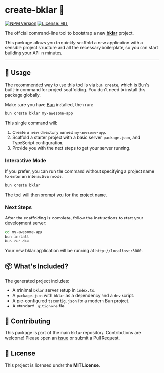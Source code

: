 # create-bklar 🐰

[![NPM Version](https://img.shields.io/npm/v/create-bklar.svg)](https://www.npmjs.com/package/create-bklar)
[![License: MIT](https://img.shields.io/badge/License-MIT-yellow.svg)](https://opensource.org/licenses/MIT)

The official command-line tool to bootstrap a new **[bklar](https://www.npmjs.com/package/bklar)** project.

This package allows you to quickly scaffold a new application with a sensible project structure and all the necessary boilerplate, so you can start building your API in minutes.

---

## 🚀 Usage

The recommended way to use this tool is via `bun create`, which is Bun's built-in command for project scaffolding. You don't need to install this package globally.

Make sure you have [Bun](https://bun.sh/) installed, then run:

```bash
bun create bklar my-awesome-app
```

This single command will:

1.  Create a new directory named `my-awesome-app`.
2.  Scaffold a starter project with a basic server, `package.json`, and TypeScript configuration.
3.  Provide you with the next steps to get your server running.

### Interactive Mode

If you prefer, you can run the command without specifying a project name to enter an interactive mode:

```bash
bun create bklar
```

The tool will then prompt you for the project name.

### Next Steps

After the scaffolding is complete, follow the instructions to start your development server:

```bash
cd my-awesome-app
bun install
bun run dev
```

Your new bklar application will be running at `http://localhost:3000`.

## 📦 What's Included?

The generated project includes:

- A minimal `bklar` server setup in `index.ts`.
- A `package.json` with `bklar` as a dependency and a `dev` script.
- A pre-configured `tsconfig.json` for a modern Bun project.
- A standard `.gitignore` file.

## 🤝 Contributing

This package is part of the main `bklar` repository. Contributions are welcome! Please open an [issue](https://github.com/[your-username]/[your-repository]/issues) or submit a Pull Request.

## 📄 License

This project is licensed under the **MIT License**.
